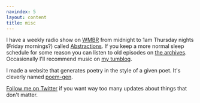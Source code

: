 ```yaml
---
navindex: 5
layout: content
title: misc
---
```


I have a weekly radio show on [WMBR](https://wmbr.org) from midnight to 1am
Thursday nights (Friday mornings?) called
[Abstractions](http://wmbr.org/www/sched-thu#show4925).
If you keep a more normal sleep schedule for some reason you can listen to old
episodes on [the archives](http://wmbr.org/cgi-bin/arch?sort=name).
Occasionally I'll recommend music on [my
tumblog](http://funsafemath.tumblr.com).

I made a website that generates poetry in the style of a given poet.
It's cleverly named [poem-gen](http://poem-gen.brettboston.net).

[Follow me on Twitter](https://twitter.com/carl_cambridge) if you want way too
many updates about things that don't matter.

